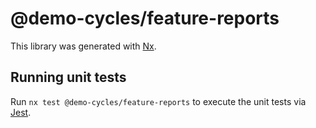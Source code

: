 # @demo-cycles/feature-reports

This library was generated with [Nx](https://nx.dev).

## Running unit tests

Run `nx test @demo-cycles/feature-reports` to execute the unit tests via [Jest](https://jestjs.io).
